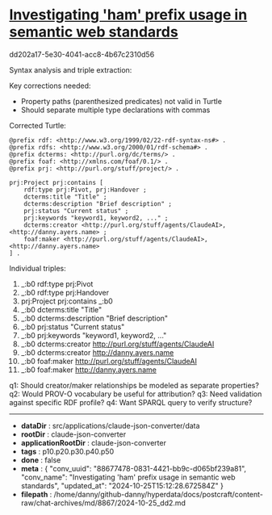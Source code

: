 # [Investigating 'ham' prefix usage in semantic web standards](https://claude.ai/chat/88677478-0831-4421-bb9c-d065bf239a81)

dd202a17-5e30-4041-acc8-4b67c2310d56

 Syntax analysis and triple extraction:

Key corrections needed:
- Property paths (parenthesized predicates) not valid in Turtle
- Should separate multiple type declarations with commas

Corrected Turtle:
```turtle
@prefix rdf: <http://www.w3.org/1999/02/22-rdf-syntax-ns#> .
@prefix rdfs: <http://www.w3.org/2000/01/rdf-schema#> .
@prefix dcterms: <http://purl.org/dc/terms/> .
@prefix foaf: <http://xmlns.com/foaf/0.1/> .
@prefix prj: <http://purl.org/stuff/project/> .

prj:Project prj:contains [
    rdf:type prj:Pivot, prj:Handover ;
    dcterms:title "Title" ;
    dcterms:description "Brief description" ;
    prj:status "Current status" ;
    prj:keywords "keyword1, keyword2, ..." ;
    dcterms:creator <http://purl.org/stuff/agents/ClaudeAI>, <http://danny.ayers.name> ;
    foaf:maker <http://purl.org/stuff/agents/ClaudeAI>, <http://danny.ayers.name>
] .
```

Individual triples:
1. _:b0 rdf:type prj:Pivot
2. _:b0 rdf:type prj:Handover
3. prj:Project prj:contains _:b0
4. _:b0 dcterms:title "Title"
5. _:b0 dcterms:description "Brief description"
6. _:b0 prj:status "Current status"
7. _:b0 prj:keywords "keyword1, keyword2, ..."
8. _:b0 dcterms:creator <http://purl.org/stuff/agents/ClaudeAI>
9. _:b0 dcterms:creator <http://danny.ayers.name>
10. _:b0 foaf:maker <http://purl.org/stuff/agents/ClaudeAI>
11. _:b0 foaf:maker <http://danny.ayers.name>

q1: Should creator/maker relationships be modeled as separate properties?
q2: Would PROV-O vocabulary be useful for attribution?
q3: Need validation against specific RDF profile?
q4: Want SPARQL query to verify structure?

---

* **dataDir** : src/applications/claude-json-converter/data
* **rootDir** : claude-json-converter
* **applicationRootDir** : claude-json-converter
* **tags** : p10.p20.p30.p40.p50
* **done** : false
* **meta** : {
  "conv_uuid": "88677478-0831-4421-bb9c-d065bf239a81",
  "conv_name": "Investigating 'ham' prefix usage in semantic web standards",
  "updated_at": "2024-10-25T15:12:28.672584Z"
}
* **filepath** : /home/danny/github-danny/hyperdata/docs/postcraft/content-raw/chat-archives/md/8867/2024-10-25_dd2.md